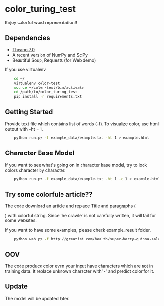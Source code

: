 # color_turing_test
Enjoy colorful word representation!! 

## Dependencies

- [Theano 7.0](http://deeplearning.net/software/theano/install.html)
- A recent version of NumPy and SciPy
- Beautiful Soup, Requests (for Web demo)

If you use virtualenv

```bash
    cd ~/
    virtualenv color-test
    source ~/color-test/bin/activate
    cd /path/to/color_turing_test
    pip install -r requirements.txt
```

## Getting Started
Provide text file which contains list of words (-f). To visualize color, use html output with -ht = 1.

```bash 
    python run.py -f example_data/example.txt -ht 1 > example.html
```

## Character Base Model
If you want to see what's going on in character base model, try to look colors character by character.

```bash 
    python run.py -f example_data/example.txt -ht 1 -c 1 > example.html
```

## Try some colorfule article?? 
The code download an article and replace Title and paragraphs (<p>) with colorful string. Since the crawler is not carefully written, it will fail for some websites.

If you want to have some examples, please check example_result folder.

```bash
    python web.py -f http://greatist.com/health/super-berry-quinoa-salad > example_result/recipie.html 
```

## OOV
The code produce color even your input have characters which are not in training data.
It replace unknown character with '-' and predict color for it.

## Update
The model will be updated later.
